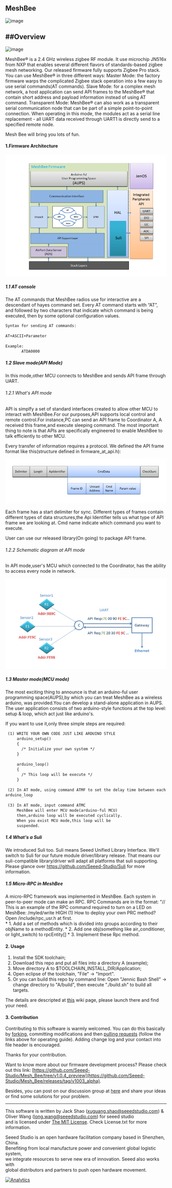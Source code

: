  

MeshBee
------------

![image](http://wiki.seeedstudio.com/images/thumb/e/ef/Mesh_bee.jpg/400px-Mesh_bee.jpg)



##Overview
------------

![image](https://raw.githubusercontent.com/Seeed-Studio/Mesh_Bee/master/doc/state_machine.jpg)

MeshBee® is a 2.4 GHz wireless zigbee RF module. It use microchip JN516x from NXP that enables several different flavors of standards-based zigbee mesh networking. Our released firmware fully supports Zigbee Pro stack. You can use MeshBee® in three different ways:
Master Mode: the factory firmware warps the complicated Zigbee stack operation into a few easy to use serial commands(AT commands).
Slave Mode: for a complex mesh network, a host application can send API frames to the MeshBee® that contain short address and payload information instead of using AT command.
Transparent Mode: MeshBee® can also work as a transparent serial communication node that can be part of a simple point-to-point connection. When operating in this mode, the modules act as a serial line replacement - all UART data received through UART1 is directly send to a specified remote node.

 
Mesh Bee will bring you lots of fun.
 

#### 1.Firmware Architecture

![image](https://raw.githubusercontent.com/Seeed-Studio/Mesh_Bee/master/doc/MeshBeeArchitecture.jpg)

##### 1.1 AT console
  The AT commands that MeshBee radios use for interactive are a descendant of hayes command set. Every AT command starts with “AT”, and followed by two characters that indicate which command is being executed, then by some optional configuration values.
    
    Syntax for sending AT commands:
                
    AT+ASCII+Parameter
    
    Example:
           ATDA0000
    
##### 1.2 Slave mode(API Mode)
 
In this mode,other MCU connects to MeshBee and sends API frame through UART.

###### 1.2.1 What's API mode
API is simplfy a set of standard interfaces created to allow other MCU to interact with MeshBee.For our purposes,API supports
local control and remote control.For instance,PC can send an API frame to Coordinator A, A received this frame,and 
execute sleeping command. The most important thing to note is that APIs are specifically engineered to enable MeshBee to talk 
efficiently to other MCU.

Every transfer of information requires a protocol. We defined the API frame format like this(structure defined in firmware_at_api.h):

![image](https://raw.githubusercontent.com/Seeed-Studio/Mesh_Bee/master/doc/ApiSpec_Frame.jpg)

Each frame has a start delimiter for sync. 
Different types of frames contain different types of data structures,the Api Identifier tells us what type of API frame we are looking at.
Cmd name indicate which command you want to execute.

User can use our released library(On going) to package API frame. 

###### 1.2.2 Schematic diagram at API mode

In API mode,user's MCU which connected to the Coordinator, has the ability to access every node in network.

![image](https://raw.githubusercontent.com/Seeed-Studio/Mesh_Bee/master/doc/MeshNetwork.jpg)

##### 1.3 Master mode(MCU mode)
The most exciting thing to announce is that an arduino-ful user programming space(AUPS),by which you can treat MeshBee 
as a wireless arduino, was provided.You can develop a stand-alone application in AUPS. The user application consists of two arduino-style functions
at the top level: setup & loop, which act just like arduino's.

 If you want to use it,only three simple steps are required:
     
         
     (1) WRITE YOUR OWN CODE JUST LIKE ARDUINO STYLE 
         arduino_setup()
         {
           /* Initialize your own system */
         }
      
         arduino_loop()
         {
           /* This loop will be execute */
         }
 
     (2) In AT mode, using command ATMF to set the delay time between each arduino_loop
	 
     (3) In AT mode, input command ATMC
         MeshBee will enter MCU mode(arduino-ful MCU)
         then,arduino loop will be executed cyclically.
         When you exist MCU mode,this loop will be 
         suspended.


##### 1.4 What's a Suli  

We introduced Suli too. Suli means Seeed Unified Library Interface. We'll switch to Suli for our future module driver/library release. That means our suli-compatible library/driver will adapt all platforms that suli supporting. Please glance over https://github.com/Seeed-Studio/Suli for more information. 

##### 1.5 Micro-RPC in MeshBee
 
A micro-RPC framework was implemented in MeshBee.
Each system in peer-to-peer mode can make an RPC.
      RPC Commands are in the format: "/<Object name>/<Method name> <Arguments separated by spaces>
      This is an example of the RPC command required to turn on a LED on MeshBee: 
      /myled/write HIGH
	  (1) How to deploy your own PRC method?
	   Open /include/rpc_usr.h at first.     
        * 1. Add a set of methods which is divided into groups according to their objName to a methodEntity.
        * 2. Add one obj(something like air_conditioner, or light_switch) to rpcEntity[]
        * 3. Implement these Rpc method.
		
#### 2. Usage

1. Install the SDK toolchain;
2. Download this repo and put all files into a directory A (example);
3. Move directory A to $TOOLCHAIN_INSTALL_DIR/Application;
4. Open eclipse of the toolchain, "File" -> "Import". 
5. Or you can build this repo by command line: Open "Jennic Bash Shell" -> change directory to "A/build", then execute "./build.sh" to build all targets.

The details are descripted at [this](http://wiki.seeed.cc/Mesh_Bee/) wiki page, please launch there and find your need.

#### 3. Contribution

Contributing to this software is warmly welcomed. You can do this basically by
[forking](https://help.github.com/articles/fork-a-repo), committing modifications and then [pulling requests](https://help.github.com/articles/using-pull-requests) (follow the links above for operating guide). Adding change log and your contact into file header is encouraged.  

Thanks for your contribution.  



Want to know more about our firmware development process? Please check out this link: [https://github.com/Seeed-Studio/Mesh_Bee/tree/v1.0.4_preview](https://github.com/Seeed-Studio/Mesh_Bee/releases/tag/v1003_alpha).

Besides, you can post on our discussion group at [here](https://groups.google.com/forum/#!forum/seeedstudio-mesh-bee-discussion-group) and share your ideas or find some solutions for your problem.

    
----

This software is written by Jack Shao (xuguang.shao@seeedstudio.com) & Oliver Wang (long.wang@seeedstudio.com) for seeed studio<br>
and is licensed under [The MIT License](http://opensource.org/licenses/mit-license.php). Check License.txt for more information.<br>


Seeed Studio is an open hardware facilitation company based in Shenzhen, China. <br>
Benefiting from local manufacture power and convenient global logistic system, <br>
we integrate resources to serve new era of innovation. Seeed also works with <br>
global distributors and partners to push open hardware movement.<br>








[![Analytics](https://ga-beacon.appspot.com/UA-46589105-3/Mesh_Bee)](https://github.com/igrigorik/ga-beacon)
